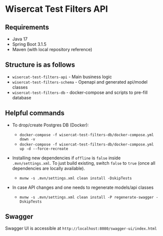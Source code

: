 # Wisercat Test Filters API

## Requirements
* Java 17
* Spring Boot 3.1.5
* Maven (with local repository reference)

## Structure is as follows
* `wisercat-test-filters-api` - Main business logic
* `wisercat-test-filters-schema` - Openapi and generated api/model classes
* `wisercat-test-filters-db` - docker-compose and scripts to pre-fill database

## Helpful commands
* To drop/create Postgres DB (Docker):
  * `docker-compose -f wisercat-test-filters-db/docker-compose.yml down -v`
  * `docker-compose -f wisercat-test-filters-db/docker-compose.yml up -d --force-recreate`

* Installing new dependencies if `offline` is `false` inside `.mvn/settings.xml`. To just build existing, switch `false` to `true` (once all dependencies are locally available).
  * `mvnw -s .mvn/settings.xml clean install -DskipTests`
* In case API changes and one needs to regenerate models/api classes
  * `mvnw -s .mvn/settings.xml clean install -P regenerate-swagger -DskipTests`

## Swagger
Swagger UI is accessible at `http://localhost:8080/swagger-ui/index.html`